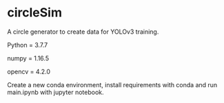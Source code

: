 # circleSim
A circle generator to create data for YOLOv3 training.

Python = 3.7.7

numpy = 1.16.5

opencv = 4.2.0


Create a new conda environment, install requirements with conda and run main.ipynb with jupyter notebook.
